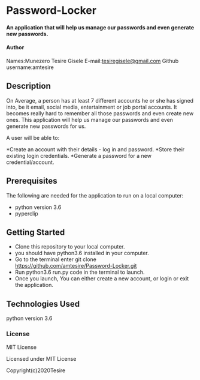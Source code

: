 # Password-Locker
#### An application that will help us manage our passwords and even generate new passwords.

#### Author
Names:Munezero Tesire Gisele
E-mail:tesiregisele@gmail.com
Github username:amtesire

## Description
On Average, a person has at least 7 different accounts he or she has signed into, be it email, social media, entertainment or job portal accounts. It becomes really hard to remember all those passwords and even create new ones. This application will help us manage our passwords and even generate new passwords for us.

A user will be able to:

*Create an account with their details - log in and password.
*Store their existing login credentials.
*Generate a password for a new credential/account.

## Prerequisites
The following are needed for the application to run on a local computer:


* python version 3.6
* pyperclip

## Getting Started
* Clone this repository to your local computer.
* you should have python3.6 installed in your computer.
* Go to the terminal enter git clone  https://github.com/amtesire/Password-Locker.git
* Run python3.6 run.py code in the terminal to launch.
* Once you launch, You can either create a new account, or login or exit the application.

## Technologies Used
python version 3.6

### License
MIT License

Licensed under MIT License

Copyright(c)2020Tesire
